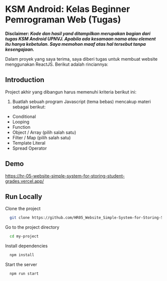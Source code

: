
# KSM Android: Kelas Beginner Pemrograman Web (Tugas)

**Disclaimer: *Kode dan hasil yand ditampilkan merupakan bagian dari tugas KSM Android UPNVJ. Apabila ada kesamaan nama atau element itu hanya kebetulan. Saya memohon maaf atas hal tersebut tanpa kesengajaan.***

Dalam proyek yang saya terima, saya diberi tugas untuk membuat website menggunakan ReactJS. Berikut adalah rinciannya:

## Introduction

Project akhir yang dibangun harus memenuhi kriteria berikut ini:
1. Buatlah sebuah program Javascript (tema bebas) mencakup materi sebagai berikut:
* Conditional
* Looping
* Function
* Object / Array (pilih salah satu)
* Filter / Map (pilih salah satu)
* Template Literal
* Spread Operator

## Demo

https://hr-05-website-simple-system-for-storing-student-grades.vercel.app/
## Run Locally

Clone the project

```bash
  git clone https://github.com/HR05_Website_Simple-System-for-Storing-Student-Grades
```

Go to the project directory

```bash
  cd my-project
```

Install dependencies

```bash
  npm install
```

Start the server

```bash
  npm run start
```

